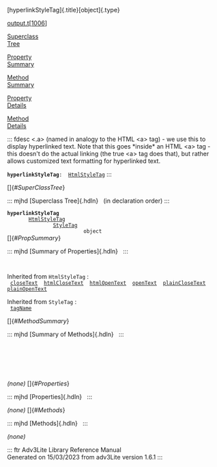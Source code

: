 [hyperlinkStyleTag]{.title}[object]{.type}

[output.t](../file/output.t.html)\[[1006](../source/output.t.html#1006)\]

[Superclass\
Tree](#_SuperClassTree_)

[Property\
Summary](#_PropSummary_)

[Method\
Summary](#_MethodSummary_)

[Property\
Details](#_Properties_)

[Method\
Details](#_Methods_)

::: fdesc
\<.a\> (named in analogy to the HTML \<a\> tag) - we use this to display
hyperlinked text. Note that this goes \*inside\* an HTML \<a\> tag -
this doesn\'t do the actual linking (the true \<a\> tag does that), but
rather allows customized text formatting for hyperlinked text.

**`hyperlinkStyleTag`**` :   `[`HtmlStyleTag`](../object/HtmlStyleTag.html)
:::

[]{#_SuperClassTree_}

::: mjhd
[Superclass Tree]{.hdln}   (in declaration order)
:::

**`hyperlinkStyleTag`**\
`         `[`HtmlStyleTag`](../object/HtmlStyleTag.html)\
`                 `[`StyleTag`](../object/StyleTag.html)\
`                         object`\
[]{#_PropSummary_}

::: mjhd
[Summary of Properties]{.hdln}  
:::

` `

Inherited from `HtmlStyleTag` :\
` `[`closeText`](../object/HtmlStyleTag.html#closeText)`  `[`htmlCloseText`](../object/HtmlStyleTag.html#htmlCloseText)`  `[`htmlOpenText`](../object/HtmlStyleTag.html#htmlOpenText)`  `[`openText`](../object/HtmlStyleTag.html#openText)`  `[`plainCloseText`](../object/HtmlStyleTag.html#plainCloseText)`  `[`plainOpenText`](../object/HtmlStyleTag.html#plainOpenText)`  `

Inherited from `StyleTag` :\
` `[`tagName`](../object/StyleTag.html#tagName)`  `

[]{#_MethodSummary_}

::: mjhd
[Summary of Methods]{.hdln}  
:::

` `

` `

` `

*(none)* []{#_Properties_}

::: mjhd
[Properties]{.hdln}  
:::

*(none)* []{#_Methods_}

::: mjhd
[Methods]{.hdln}  
:::

*(none)*

::: ftr
Adv3Lite Library Reference Manual\
Generated on 15/03/2023 from adv3Lite version 1.6.1
:::
